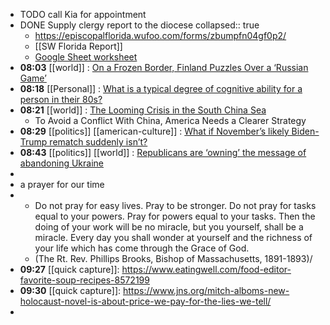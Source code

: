 - TODO call Kia for appointment
- DONE Supply clergy report to the diocese
  collapsed:: true
	- https://episcopalflorida.wufoo.com/forms/zbumpfn04gf0p2/
	- [[SW Florida Report]]
	- [Google Sheet worksheet](https://docs.google.com/spreadsheets/d/1G2meexvCBrCU22v8n0yso72WKga6yuyUkofD2xnp0NY/edit?usp=sharing)
- **08:03** [[world]] : [On a Frozen Border, Finland Puzzles Over a ‘Russian Game’](https://www.nytimes.com/2024/02/10/world/europe/finland-election-russia.html)
- **08:18** [[Personal]] : [What is a typical degree of cognitive ability for a person in their 80s?](https://www.cnn.com/2024/02/09/health/cognitive-ability-age/index.html)
- **08:21** [[world]] : [The Looming Crisis in the South China Sea](https://www.foreignaffairs.com/united-states/looming-crisis-south-china-sea)
	- To Avoid a Conflict With China, America Needs a Clearer Strategy
- **08:29** [[politics]] [[american-culture]] : [What if November’s likely Biden-Trump rematch suddenly isn’t?](https://www.washingtonpost.com/politics/2024/02/09/what-if-this-novembers-likely-biden-trump-rematch-suddenly-isnt/)
- **08:43** [[politics]] [[world]] : [Republicans are ‘owning’ the message of abandoning Ukraine](https://www.washingtonpost.com/politics/2024/02/10/ukraine-aid-senate-munich/)
-
- a prayer for our time
-
	- Do not pray for easy lives. Pray to be stronger. Do not pray for tasks equal to your powers. Pray for powers equal to your tasks.
	  Then the doing of your work will be no miracle, but you yourself, shall be a miracle.
	  Every day you shall wonder at yourself and the richness of your life which has come through the Grace of God.
	- (The Rt. Rev. Phillips Brooks, Bishop of Massachusetts, 1891-1893)/
- **09:27** [[quick capture]]:  https://www.eatingwell.com/food-editor-favorite-soup-recipes-8572199
- **09:30** [[quick capture]]:  https://www.jns.org/mitch-alboms-new-holocaust-novel-is-about-price-we-pay-for-the-lies-we-tell/
-